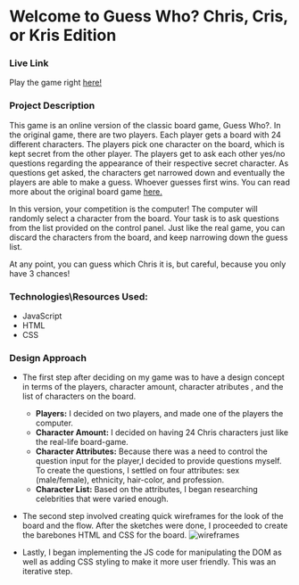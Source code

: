 # Welcome to Guess Who? Chris, Cris, or Kris Edition

### Live Link
Play the game right [here!](https://ma867.github.io/guessWho/)

### Project Description
This game is an online version of the classic board game, Guess Who?. In the original game, there are two players. Each player gets a board with 24 different characters. The players pick one character on the board, which is kept secret from the other player. The players get to ask each other yes/no questions regarding the appearance of their respective secret character. As questions get asked, the characters get narrowed down and eventually the players are able to make a guess. Whoever guesses first wins. You can read more about the original board game [here.](https://en.wikipedia.org/wiki/Guess_Who%3F)

In this version, your competition is the computer! The computer will randomly select a character from the board. Your task is to ask questions from the list provided on the control panel. Just like the real game, you can discard the characters from the board, and keep narrowing down the guess list. 

At any point, you can guess which Chris it is, but careful, because you only have 3 chances!

### Technologies\Resources Used:
* JavaScript
* HTML
* CSS

### Design Approach
* The first step after deciding on my game was to have a design concept in terms of the players, character amount, character atributes , and the list of characters on the board.
  * **Players:** I decided on two players, and made one of the players the computer.
  * **Character Amount:** I decided on having 24 Chris characters just like the real-life board-game.
  * **Character Attributes:** Because there was a need to control the question input for the player,I decided to provide questions myself. To create the questions, I settled on four attributes: sex (male/female), ethnicity, hair-color, and profession.
  * **Character List:** Based on the attributes, I began researching celebrities that were varied enough.
* The second step involved creating quick wireframes for the look of the board and the flow. After the sketches were done, I proceeded to create the barebones HTML and CSS for the board.
![wireframes](https://i.imgur.com/wBEJLWn.jpg)

* Lastly, I began implementing the JS code for manipulating the DOM as well as adding CSS styling to make it more user friendly. This was an iterative step.
